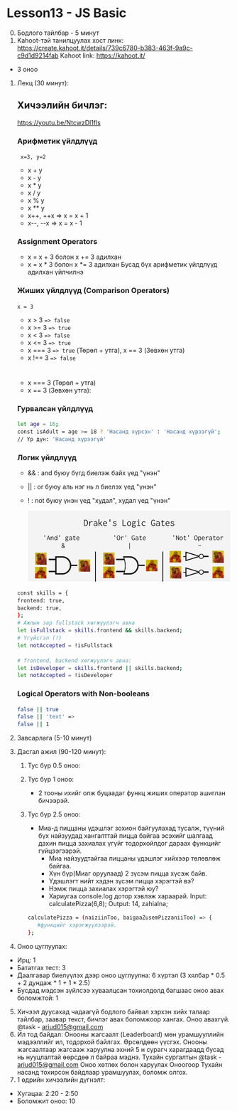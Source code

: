 # Lesson13 - JS Basic

0. Бодлого тайлбар - 5 минут
1. Kahoot-тэй танилцуулах хост линк: https://create.kahoot.it/details/739c6780-b383-463f-9a9c-c9d1d9214fab
   Kahoot link: https://kahoot.it/
- 3 оноо

1. Лекц (30 минут):
   ## Хичээлийн бичлэг:

   https://youtu.be/NtcwzDl1fls

   ### Арифметик үйлдлүүд

   ` x=3, y=2`

   - x + y
   - x - y
   - x \* y
   - x / y
   - x % y
   - x \*\* y
   - x++, ++x => x = x + 1
   - x--, --x => x = x - 1

   ### Assignment Operators

   - x = x + 3 болон x += 3 адилхан
   - x = x \* 3 болон x \*= 3 адилхан
   Бусад бүх арифметик үйлдлүүд адилхан үйлчилнэ

   ### Жиших үйлдлүүд (Comparison Operators)

   `x = 3`

   - x > 3 `=> false`
   - x >= 3 `=> true`
   - x < 3 `=> false`
   - x <= 3 `=> true`
   - x === 3 `=> true` (Төрөл + утга), x == 3 (Зөвхөн утга)
   - x !== 3 `=> false`

   #

   - x === 3 (Төрөл + утга)
   - x == 3 (Зөвхөн утга):

   ### Гурвалсан үйлдлүүд

   ```sh
   let age = 16;
   const isAdult = age >= 18 ? 'Насанд хүрсэн' : 'Насанд хүрээгүй';
   // Үр дүн: 'Насанд хүрээгүй'
   ```

   ### Логик үйлдлүүд

   - && : and буюу бүгд биелэж байх үед "үнэн" 
   - || : or буюу аль нэг нь л биелэх үед "үнэн"
   - ! : not буюу үнэн үед "худал", худал үед "үнэн"

      ![Logic operators](image.png)

   ```sh
   const skills = {
   frontend: true,
   backend: true,
   };
   # Ажлын зар fullstack хөгжүүлэгч авна
   let isFullstack = skills.frontend && skills.backend;
   # Үгүйсгэл (!)
   let notAccepted = !isFullstack

   # frontend, backend хөгжүүлэгч авна:
   let isDeveloper = skills.frontend || skills.backend;
   let notAccepted = !isDeveloper
   ```

   ### Logical Operators with Non-booleans

   ```sh
   false || true
   false || 'text' =>
   false || 1
   ```

2. Завсарлага (5-10 минут)

3. Дасгал ажил (90-120 минут):

   1. Тус бүр 0.5 оноо:
      
      

   2. Тус бүр 1 оноо:
      - 2 тооны ихийг олж буцаадаг функц жиших оператор ашиглан бичээрэй.
   3. Тус бүр 2.5 оноо:
      - Миа-д пиццаны үдэшлэг зохион байгуулахад тусалж, түүний бүх найзуудад хангалттай пицца байгаа эсэхийг шалгаад дахин пицца захиалах үгүйг тодорхойлдог дараах функцийг гүйцээгээрэй.
         - Миа найзуудтайгаа пиццаны үдэшлэг хийхээр төлөвлөж байгаа.
         - Хүн бүр(Миаг оруулаад) 2 зүсэм пицца хүсэж байв.
         - Үдэшлэгт нийт хэдэн зүсэм пицца хэрэгтэй вэ?
         - Нэмж пицца захиалах хэрэгтэй юу?
         - Хариугаа console.log дотор хэвлэж хараарай.
            Input: calculatePizza(6,8);
            Output: 14, zahialna;

      
      ``` sh
      calculatePizza = (naiziinToo, baigaaZusemPizzaniiToo) => {
         #функцийг хэрэгжүүлээрэй.
      };
      ```
      
     

4. Оноо цуглуулах:

- Ирц: 1
- Бататгах тест: 3
- Даалгавар биелүүлэх дээр оноо цуглуулна: 6 хүртэл (3 хялбар \* 0.5 + 2 дундаж \* 1 + 1 \* 2.5)
- Бусдад мэдсэн зүйлсээ хуваалцсан тохиолдолд багшаас оноо авах боломжтой: 1

5. Хичээл дуусахад чадаагүй бодлого байвал хэрхэн хийх талаар тайлбар, заавар текст, бичлэг авах боломжоор хангах. Оноо авахгүй. @task - ariud015@gmail.com
6. Ил тод байдал: Онооны жагсаалт (Leaderboard) мөн урамшууллийн мэдээллийг ил, тодорхой байлгах. Өрсөлдөөн үүсгэх. Онооны жагсаалтаар жагсааж харуулна эхний 5 н сурагч харагдаадд бусад нь нууцлалтай өөрсдөө л байраа мэднэ. Тухайн сургалтын @task - ariud015@gmail.com Оноо хөтлөх болон харуулах
   Оноогоор Тухайн насанд тохирсон байдлаар урамшуулах, боломж олгох.
7. 1 өдрийн хичээлийн дүгнэлт:

- Хугацаа: 2:20 - 2:50
- Боломжит оноо: 10
